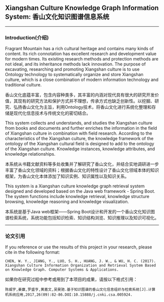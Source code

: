 ## Xiangshan Culture Knowledge Graph Information System: 香山文化知识图谱信息系统

---

### Introduction(介绍)
Fragrant Mountain has a rich cultural heritage and contains many kinds of content. Its rich connotation has excellent research and development value for modern times. Its existing research methods and protection methods are not ideal, and its inheritance methods lack innovation. The purpose of excavating, researching and promoting Xiangshan culture is to use Ontology technology to systematically organize and store Xiangshan culture, which is a close combination of modern information technology and traditional culture.

香山文化底蕴丰富，包含内容种类多，其丰富的内涵对现代具有很大的研究开发价值，其现有的研究方法和保护方式并不理想，传承方式也缺乏创新性。以挖掘、研究、弘扬香山文化为主旨，利用Ontology技术，将香山文化进行系统化整理和存储是现代化信息技术与传统文化的密切结合。

This system collects and understands, and studies the Xiangshan culture from books and documents and further enriches the information in the field of Xiangshan culture in combination with field research. According to the characteristics of the Xiangshan culture, the knowledge framework of the ontology of the Xiangshan cultural field is designed to add to the ontology of the Xiangshan culture. Knowledge instances, knowledge attributes, and knowledge relationships.

本系统从书籍文献资料等多处收集并了解研究了香山文化，并结合实地调研进一步丰富了香山文化领域的资料；根据香山文化的特性设计了香山文化领域本体的知识框架，为香山文化本体添加了知识实例、知识属性以及知识关系。

This system is a Xiangshan culture knowledge graph retrieval system designed and developed based on the Java web framework - Spring Boot. The system functions include knowledge retrieval, knowledge structure browsing, knowledge reasoning and knowledge visualization.

本系统是基于Java web框架——Spring Boot设计和开发的一个香山文化知识图谱检索系统，系统功能包括知识检索、知识结构浏览、知识推理以及知识可视化。

----

### 论文引用

If you reference or use the results of this project in your research, please cite in the following format:

```
CHEN, W. Y., JIANG, Y., LUO, S. H., HUANG, J. W., & WU, H. C. (2017). Xiangshan Culture Information Organization and Retrieval System Based on Knowledge Graph. Computer Systems & Applications.
```

如果你在研究过程中参考或用到了本项目的成果，请按以下格式引用：

```
陈威宇,姜赢,罗盛亨,黄嘉文,吴昊驰.基于知识图谱的香山文化信息组织与检索系统[J].计算机系统应用,2017,26(09):82-86.DOI:10.15888/j.cnki.csa.005924.
```
